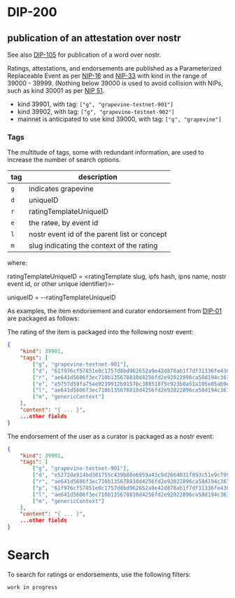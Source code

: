 DIP-200
=====
publication of an attestation over nostr
-----

See also [DIP-105](../conceptGraph/105.md) for publication of a word over nostr.

Ratings, attestations, and endorsements are published as a Parameterized Replaceable Event as per [NIP-16](https://github.com/nostr-protocol/nips/blob/master/16.md) and [NIP-33](https://github.com/nostr-protocol/nips/blob/master/33.md) with kind in the range of 39000 - 39999. (Nothing below 39000 is used to avoid collision with NIPs, such as kind 30001 as per [NIP 51](https://github.com/nostr-protocol/nips/blob/master/51.md).

- kind 39901, with tag: `["g", "grapevine-testnet-901"]`
- kind 39902, with tag: `["g", "grapevine-testnet-902"]`
- mainnet is anticipated to use kind 39000, with tag: `["g", "grapevine"]`

### Tags

The multitude of tags, some with redundant information, are used to increase the number of search options.

| tag            | description                      |
| ---------------- | -------------------------------- |
| `g`              |  indicates grapevine              |
| `d`              |  uniqueID  |
| `r`              |  ratingTemplateUniqueID |
| `e`              |  the ratee, by event id |
| `l`              |  nostr event id of the parent list or concept |
| `m`              |  slug indicating the context of the rating |

where:

ratingTemplateUniqueID = <ratingTemplate slug, ipfs hash, ipns name, nostr event id, or other unique identifier)>-<context slug>

uniqueID = <rating author pubkey>-<nostr event id of the parent list or concept>-ratingTemplateUniqueID

As examples, the item endorsement and curator endorsement from [DIP-01](../01.md) are packaged as follows:

The rating of the item is packaged into the following nostr event:

```json
{
    "kind": 39901,
    "tags": [
        ["g", "grapevine-testnet-901"],
        ["d", "61f976cf57851e0c1757d8bd962652a9e42d878ab1f7df31336fe430e2612e78-e5757d59fa75ae0239912b9157bc388518f5c923b0a51a105e05ab9e75f4e559-ae641d5606f3ec710b135678810d4256fd2e92022896ca58d194c361c46d81f9-genericContext"],
        ["r", "ae641d5606f3ec710b135678810d4256fd2e92022896ca58d194c361c46d81f9-genericContext"],
        ["e", "e5757d59fa75ae0239912b9157bc388518f5c923b0a51a105e05ab9e75f4e559"],
        ["l", "ae641d5606f3ec710b135678810d4256fd2e92022896ca58d194c361c46d81f9"],
        ["m", "genericContext"]
    ],
    "content": "{ ... }",
    ...other fields
}
```

The endorsement of the user as a curator is packaged as a nostr event:

```json
{
    "kind": 39901,
    "tags": [
        ["g", "grapevine-testnet-901"],
        ["d", "e5272de914bd301755c439b88e6959a43c9d2664831f093c51e9c799a16a102f-61f976cf57851e0c1757d8bd962652a9e42d878ab1f7df31336fe430e2612e78-ae641d5606f3ec710b135678810d4256fd2e92022896ca58d194c361c46d81f9-nostrCuratedListsCuratorEndorsement-genericContext"],
        ["r", "ae641d5606f3ec710b135678810d4256fd2e92022896ca58d194c361c46d81f9-nostrCuratedListsCuratorEndorsement-genericContext"],
        ["p", "61f976cf57851e0c1757d8bd962652a9e42d878ab1f7df31336fe430e2612e78"],
        ["l", "ae641d5606f3ec710b135678810d4256fd2e92022896ca58d194c361c46d81f9"],
        ["m", "genericContext"]
    ],
    "content": "{ ... }",
    ...other fields
}
```
    
# Search

To search for ratings or endorsements, use the following filters:

```
work in progress
```
